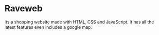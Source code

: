 # Raveweb
Its a shopping website made with HTML,  CSS and JavaScript.  It has all the latest features even includes a google map. 
